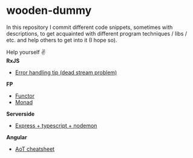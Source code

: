 # wooden-dummy
In this repository I commit different code snippets, sometimes with descriptions,
to get acquainted with different program techniques / libs / etc. and help others 
to get into it (I hope so).

Help yourself :v:  
__RxJS__
* [Error handling tip (dead stream problem)](rxjs/error-handling.tip.md)

__FP__
* [Functor](fp/functor.md)
* [Monad](fp/monad.md)

__Serverside__

* [Express + typescript + nodemon](serverside/express-typescript-nodemon.md)

__Angular__
* [AoT cheatsheet](angular/aot-cheatsheet.md)